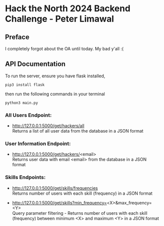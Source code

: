# Hack the North 2024 Backend Challenge - Peter Limawal

## Preface
I completely forgot about the OA until today. My bad y'all :(

## API Documentation

To run the server, ensure you have flask installed,
```
pip3 install flask
```
then run the following commands in your terminal
```
python3 main.py
```

### All Users Endpoint:
- http://127.0.0.1:5000/get/hackers/all  
Returns a list of all user data from the database in a JSON format

### User Information Endpoint:
- http://127.0.0.1:5000/get/hackers/<email\>  
Returns user data with email <email\> from the database in a JSON format  

### Skills Endpoints:
- http://127.0.0.1:5000/get/skills/frequencies  
Returns number of users with each skill (frequency) in a JSON format

- http://127.0.0.1:5000/get/skills?min_frequency=<X\>&max_frequency=<Y\>  
Query parameter filtering - Returns number of users with each skill (frequency) between minimum <X\> and maximum <Y\> in a JSON format
